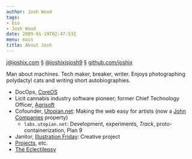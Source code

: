 ```yaml
---
author: Josh Wood
tags:
- bio
- Josh Wood
date: 2009-01-19T02:47:53Z
menu: main
title: About Josh
---
```


<j@joshix.com> § [@joshixisjosh9][jxtwitter] § [github.com/joshix][jxgithub]

Man about machines. Tech maker, breaker, writer. Enjoys photographing
polydactyl cats and writing short autobiographies.

* DocOps, [CoreOS][coreos]
* Licit cannabis industry software pioneer; former Chief Technology Officer, [Agrisoft][agrisoft]
* Cofounder, [Utopian.net][utopian]: Making the web easy for artists
  (now a [John Companies][joco] property)
  * `labs.utopian.net`: Development, experiments, *Track*,
     proto-containerization, Plan 9
* Janitor, [Illustration Friday][ifri]: Creative project
* [Projects][projects], etc.
* [The Eclectilepsy][blog]


[agrisoft]: http://kind.financial/agrisoft-seed-to-sale-software/
[blog]: /post/
[coreos]: https://coreos.com/
[ifri]: http://illustrationfriday.com
[joco]: http://johncompanies.com
[jxgithub]: https://github.com/joshix/
[jxtwitter]: https://twitter.com/joshixisjosh9
[projects]: /projects/
[utopian]: http://utopian.net
